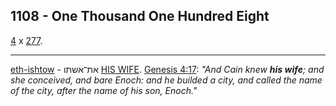 ## 1108 - One Thousand One Hundred Eight
[4](4) x [277](277).

---

[eth-ishtow](/keys/ATh-AShThV) - את־אשתו
[HIS WIFE](/keys/AShThV). [Genesis 4:17](https://biblehub.com/interlinear/genesis/4-17.htm): *"And Cain knew **his wife**; and she conceived, and bare Enoch: and he builded a city, and called the name of the city, after the name of his son, Enoch."*
